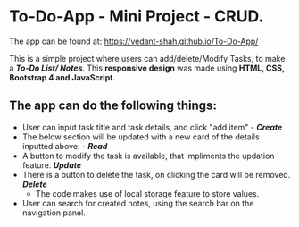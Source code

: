 # To-Do-App - Mini Project - CRUD.
The app can be found at: https://vedant-shah.github.io/To-Do-App/  

This is a simple project where users can add/delete/Modify Tasks, to make a **_To-Do List/ Notes_**. This **responsive design** was made using **HTML, CSS, Bootstrap 4 and JavaScript.**
## The app can do the following things:
* User can input task title and task details, and click "add item" - **_Create_**
* The below section will be updated with a new card of the details inputted above. - **_Read_**
* A button to modify the task is available, that impliments the updation feature. **_Update_**
* There is a button to delete the task, on clicking the card will be removed. **_Delete_**
  * The code makes use of local storage feature to store values.
* User can search for created notes, using the search bar on the navigation panel.
